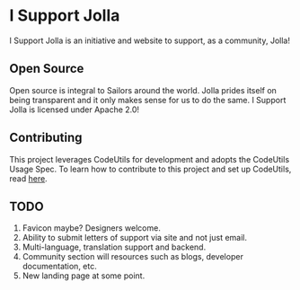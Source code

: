 # I Support Jolla #

I Support Jolla is an initiative and website to support, as a community, Jolla!

## Open Source ##

Open source is integral to Sailors around the world. Jolla prides itself on being transparent and it only makes sense for us to do the same. I Support Jolla is licensed under Apache 2.0!

## Contributing ##

This project leverages CodeUtils for development and adopts the CodeUtils Usage Spec. To learn how to contribute to this project and set up CodeUtils, read [here](https://github.com/StroblIndustries/CodeUtils/blob/master/CodeUtils-Usage-Spec.md).

## TODO ##

1. Favicon maybe? Designers welcome.
2. Ability to submit letters of support via site and not just email.
3. Multi-language, translation support and backend.
4. Community section will resources such as blogs, developer documentation, etc.
5. New landing page at some point.